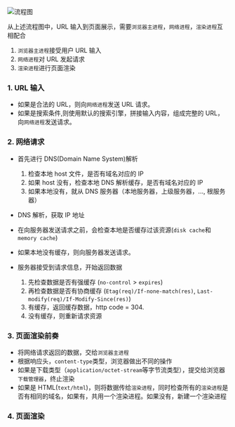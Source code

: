 ![流程图](https://static001.geekbang.org/resource/image/92/5d/92d73c75308e50d5c06ad44612bcb45d.png)

从上述流程图中，URL 输入到页面展示，需要`浏览器主进程`，`网络进程`，`渲染进程`互相配合

1. `浏览器主进程`接受用户 URL 输入
2. `网络进程`对 URL 发起请求
3. `渲染进程`进行页面渲染

### 1. URL 输入

- 如果是合法的 URL，则向`网络进程`发送 URL 请求。
- 如果是搜索条件,则使用默认的搜索引擎，拼接输入内容，组成完整的 URL，向`网络进程`发送请求。

### 2. 网络请求

- 首先进行 DNS(Domain Name System)解析

  1. 检查本地 host 文件，是否有域名对应的 IP
  2. 如果 host 没有，检查本地 DNS 解析缓存，是否有域名对应的 IP
  3. 如果本地没有，就从 DNS 服务器（本地服务器，上级服务器，..., 根服务器）

- DNS 解析，获取 IP 地址
- 在向服务器发送请求之前，会检查本地是否缓存过该资源(`disk cache`和`memory cache`)
- 如果本地没有缓存，则向服务器发送请求。
- 服务器接受到请求信息，开始返回数据

  1. 先检查数据是否有强缓存 (`no-control` > `expires`)
  2. 再检查数据是否有协商缓存 (`Etag(req)/If-none-match(res)`, `Last-modify(req)/If-Modify-Since(res)`)
  3. 有缓存，返回缓存数据，http code = 304.
  4. 没有缓存，则重新请求资源

### 3. 页面渲染前奏

- 将网络请求返回的数据，交给`浏览器主进程`
- 根据响应头，`content-type`类型，浏览器做出不同的操作
- 如果是下载类型（`application/octet-stream`等字节流类型），提交给浏览器`下载管理器`，终止渲染
- 如果是 HTML(`text/html`)，则将数据传给`渲染进程`，同时检查所有的`渲染进程`是否有相同的域名，如果有，共用一个渲染进程。如果没有，新建一个渲染进程

### 4. 页面渲染
